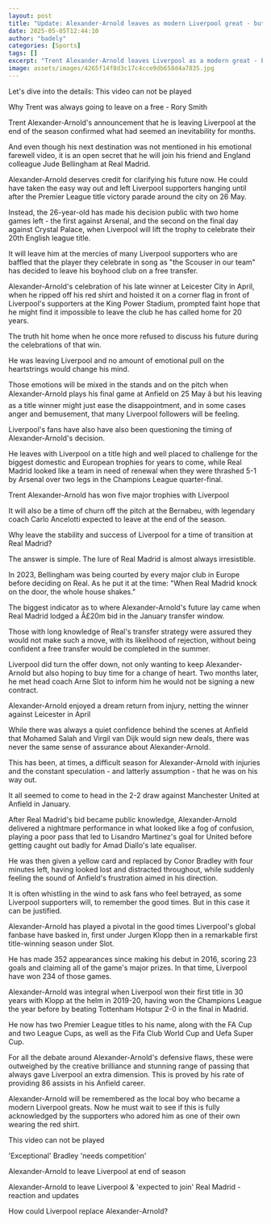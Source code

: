```yaml
---
layout: post
title: "Update: Alexander-Arnold leaves as modern Liverpool great - but fans will feel hurt"
date: 2025-05-05T12:44:10
author: "badely"
categories: [Sports]
tags: []
excerpt: "Trent Alexander-Arnold leaves Liverpool as a modern great - but there will be fans hurt by his decision, says BBC chief football writer Phil McNulty."
image: assets/images/4265f14f8d3c17c4cce9db658d4a7835.jpg
---
```


Let's dive into the details: This video can not be played

Why Trent was always going to leave on a free - Rory Smith

Trent Alexander-Arnold's announcement that he is leaving Liverpool at the end of the season confirmed what had seemed an inevitability for months.

And even though his next destination was not mentioned in his emotional farewell video, it is an open secret that he will join his friend and England colleague Jude Bellingham at Real Madrid.

Alexander-Arnold deserves credit for clarifying his future now. He could have taken the easy way out and left Liverpool supporters hanging until after the Premier League title victory parade around the city on 26 May.

Instead, the 26-year-old has made his decision public with two home games left - the first against Arsenal, and the second on the final day against Crystal Palace, when Liverpool will lift the trophy to celebrate their 20th English league title.

It will leave him at the mercies of many Liverpool supporters who are baffled that the player they celebrate in song as "the Scouser in our team" has decided to leave his boyhood club on a free transfer.

Alexander-Arnold's celebration of his late winner at Leicester City in April, when he ripped off his red shirt and hoisted it on a corner flag in front of Liverpool's supporters at the King Power Stadium, prompted faint hope that he might find it impossible to leave the club he has called home for 20 years.

The truth hit home when he once more refused to discuss his future during the celebrations of that win.

He was leaving Liverpool and no amount of emotional pull on the heartstrings would change his mind.

Those emotions will be mixed in the stands and on the pitch when Alexander-Arnold plays his final game at Anfield on 25 May â but his leaving as a title winner might just ease the disappointment, and in some cases anger and bemusement, that many Liverpool followers will be feeling.

Liverpool's fans have also have also been questioning the timing of Alexander-Arnold's decision. 

He leaves with Liverpool on a title high and well placed to challenge for the biggest domestic and European trophies for years to come, while Real Madrid looked like a team in need of renewal when they were thrashed 5-1 by Arsenal over two legs in the Champions League quarter-final.

Trent Alexander-Arnold has won five major trophies with Liverpool

It will also be a time of churn off the pitch at the Bernabeu, with legendary coach Carlo Ancelotti expected to leave at the end of the season.

Why leave the stability and success of Liverpool for a time of transition at Real Madrid?

The answer is simple. The lure of Real Madrid is almost always irresistible. 

In 2023, Bellingham was being courted by every major club in Europe before deciding on Real. As he put it at the time: "When Real Madrid knock on the door, the whole house shakes."

The biggest indicator as to where Alexander-Arnold's future lay came when Real Madrid lodged a Â£20m bid in the January transfer window. 

Those with long knowledge of Real's transfer strategy were assured they would not make such a move, with its likelihood of rejection, without being confident a free transfer would be completed in the summer.

Liverpool did turn the offer down, not only wanting to keep Alexander-Arnold but also hoping to buy time for a change of heart. Two months later, he met head coach Arne Slot to inform him he would not be signing a new contract.

Alexander-Arnold enjoyed a dream return from injury, netting the winner against Leicester in April

While there was always a quiet confidence behind the scenes at Anfield that Mohamed Salah and Virgil van Dijk would sign new deals, there was never the same sense of assurance about Alexander-Arnold.

This has been, at times, a difficult season for Alexander-Arnold with injuries and the constant speculation - and latterly assumption - that he was on his way out. 

It all seemed to come to head in the 2-2 draw against Manchester United at Anfield in January.

After Real Madrid's bid became public knowledge, Alexander-Arnold delivered a nightmare performance in what looked like a fog of confusion, playing a poor pass that led to Lisandro Martinez's goal for United before getting caught out badly for Amad Diallo's late equaliser.

He was then given a yellow card and replaced by Conor Bradley with four minutes left, having looked lost and distracted throughout, while suddenly feeling the sound of Anfield's frustration aimed in his direction.

It is often whistling in the wind to ask fans who feel betrayed, as some Liverpool supporters will, to remember the good times. But in this case it can be justified.

Alexander-Arnold has played a pivotal in the good times Liverpool's global fanbase have basked in, first under Jurgen Klopp then in a remarkable first title-winning season under Slot.

He has made 352 appearances since making his debut in 2016, scoring 23 goals and claiming all of the game's major prizes. In that time, Liverpool have won 234 of those games.

Alexander-Arnold was integral when Liverpool won their first title in 30 years with  Klopp at the helm in 2019-20, having won the Champions League the year before by beating Tottenham Hotspur 2-0 in the final in Madrid.

He now has two Premier League titles to his name, along with the FA Cup and two League Cups, as well as the Fifa Club World Cup and Uefa Super Cup.

For all the debate around Alexander-Arnold's defensive flaws, these were outweighed by the creative brilliance and stunning range of passing that always gave Liverpool an extra dimension. This is proved by his rate of providing 86 assists in his Anfield career.

Alexander-Arnold will be remembered as the local boy who became a modern Liverpool greats. Now he must wait to see if this is fully acknowledged by the supporters who adored him as one of their own wearing the red shirt.

This video can not be played

'Exceptional' Bradley 'needs competition'

Alexander-Arnold to leave Liverpool at end of season 

Alexander-Arnold to leave Liverpool & 'expected to join' Real Madrid - reaction and updates

How could Liverpool replace Alexander-Arnold?

